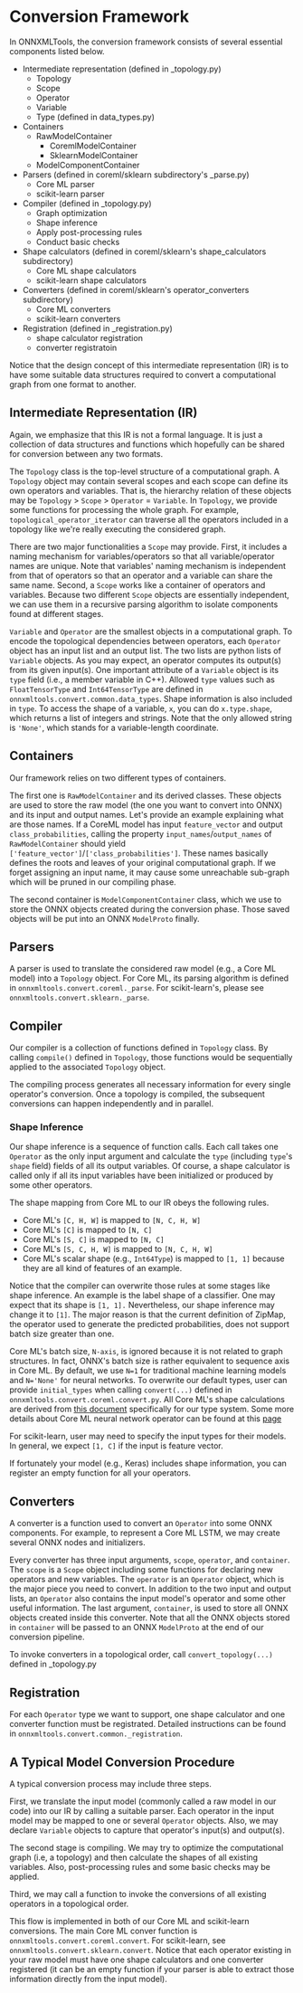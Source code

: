 # Conversion Framework

In ONNXMLTools, the conversion framework consists of several essential components listed below.

* Intermediate representation (defined in _topology.py)
    * Topology
    * Scope
    * Operator
    * Variable
    * Type (defined in data_types.py)
* Containers
    * RawModelContainer
        * CoremlModelContainer
        * SklearnModelContainer
    * ModelComponentContainer
* Parsers (defined in coreml/sklearn subdirectory's _parse.py)
    * Core ML parser
    * scikit-learn parser
* Compiler (defined in _topology.py)
    * Graph optimization
    * Shape inference
    * Apply post-processing rules
    * Conduct basic checks
* Shape calculators (defined in coreml/sklearn's shape_calculators subdirectory)
    * Core ML shape calculators
    * scikit-learn shape calculators
* Converters (defined in coreml/sklearn's operator_converters subdirectory)
    * Core ML converters
    * scikit-learn converters
* Registration (defined in _registration.py)
    * shape calculator registration
    * converter registratoin

Notice that the design concept of this intermediate representation (IR) is to have some suitable data structures required to convert a computational graph from one format to another.

## Intermediate Representation (IR)

Again, we emphasize that this IR is not a formal language. It is just a collection of data structures and functions which hopefully can be shared for conversion between any two formats.

The `Topology` class is the top-level structure of a computational graph. A `Topology` object may contain several scopes and each scope can define its own operators and variables. That is, the hierarchy relation of these objects may be `Topology` > `Scope` > `Operator` = `Variable`.
In `Topology`, we provide some functions for processing the whole graph. For example, `topological_operator_iterator` can traverse all the operators included in a topology like we're really executing the considered graph.

There are two major functionalities a `Scope` may provide. First, it includes a naming mechanism for variables/operators so that all variable/operator names are unique. Note that variables' naming mechanism is independent from that of operators so that an operator and a variable can share the same name. Second, a `Scope` works like a container of operators and variables. Because two different `Scope` objects are essentially independent, we can use them in a recursive parsing algorithm to isolate components found at different stages.

`Variable` and `Operator` are the smallest objects in a computational graph. To encode the topological dependencies between operators, each `Operator` object has an input list and an output list. The two lists are python lists of `Variable` objects. As you may expect, an operator computes its output(s) from its given input(s). One important attribute of a `Variable` object is its `type` field (i.e., a member variable in C++). Allowed `type` values such as `FloatTensorType` and `Int64TensorType` are defined in `onnxmltools.convert.common.data_types`. Shape information is also included in `type`. To access the shape of a variable, `x`, you can do `x.type.shape`, which returns a list of integers and strings. Note that the only allowed string is `'None'`, which stands for a variable-length coordinate.

## Containers

Our framework relies on two different types of containers.

The first one is `RawModelContainer` and its derived classes. These objects are used to store the raw model (the one you want to convert into ONNX) and its input and output names. Let's provide an example explaining what are those names. If a CoreML model has input `feature_vector` and output `class_probabilities`, calling the property `input_names`/`output_names` of `RawModelContainer` should yield `['feature_vector']`/`['class_probabilities']`. These names basically defines the roots and leaves of your original computational graph. If we forget assigning an input name, it may cause some unreachable sub-graph which will be pruned in our compiling phase.

The second container is `ModelComponentContainer` class, which we use to store the ONNX objects created during the conversion phase. Those saved objects will be put into an ONNX `ModelProto` finally.

## Parsers

A parser is used to translate the considered raw model (e.g., a Core ML model) into a `Topology` object. For Core ML, its parsing algorithm is defined in
`onnxmltools.convert.coreml._parse`. For scikit-learn's, please see `onnxmltools.convert.sklearn._parse`.

## Compiler

Our compiler is a collection of functions defined in `Topology` class. By calling `compile()` defined in `Topology`, those functions would be sequentially applied to the associated `Topology` object.

The compiling process generates all necessary information for every single operator's conversion. Once a topology is compiled, the subsequent conversions can happen independently and in parallel.

### Shape Inference

Our shape inference is a sequence of function calls. Each call takes one `Operator` as the only input argument and calculate the `type` (including `type`'s `shape` field) fields of all its output variables. Of course, a shape calculator is called only if all its input variables have been initialized or produced by some other operators.

The shape mapping from Core ML to our IR obeys the following rules.

* Core ML's `[C, H, W]` is mapped to `[N, C, H, W]`
* Core ML's `[C]` is mapped to `[N, C]`
* Core ML's `[S, C]` is mapped to `[N, C]`
* Core ML's `[S, C, H, W]` is mapped to `[N, C, H, W]`
* Core ML's scalar shape (e.g., `Int64Type`) is mapped to `[1, 1]` because they are all kind of features of an example.

Notice that the compiler can overwrite those rules at some stages like shape inference. An example is the label shape of a classifier. One may expect that its shape is `[1, 1].` Nevertheless, our shape inference may change it to `[1]`. The major reason is that the current definition of ZipMap, the operator used to generate the predicted probabilities, does not support batch size greater than one.

Core ML's batch size, `N-axis`, is ignored because it is not related to graph structures. In fact, ONNX's batch size is rather equivalent to sequence axis in Core ML. By default, we use `N=1` for traditional machine learning models and `N='None'` for neural networks. To overwrite our default types, user can provide `initial_types` when calling `convert(...)` defined in `onnxmltools.convert.coreml.convert.py`. All Core ML's shape calculations are derived from [this document](https://apple.github.io/coremltools/coremlspecification/index.html) specifically for our type system.
Some more details about Core ML neural network operator can be found at this [page](https://github.com/apple/coremltools/blob/master/mlmodel/format/NeuralNetwork.proto)

For scikit-learn, user may need to specify the input types for their models. In general, we expect `[1, C]` if the input is feature vector.

If fortunately your model (e.g., Keras) includes shape information, you can register an empty function for all your operators.

## Converters

A converter is a function used to convert an `Operator` into some ONNX components. For example, to represent a Core ML LSTM, we may create several ONNX nodes and initializers.

Every converter has three input arguments, `scope`, `operator`, and `container`. The `scope` is a `Scope` object including some functions for declaring new operators and new variables. The `operator` is an `Operator` object, which is the major piece you need to convert. In addition to the two input and output lists, an `Operator` also contains the input model's operator and some other useful information. The last argument, `container`, is used to store all ONNX objects created inside this converter. Note that all the ONNX objects stored in `container` will be passed to an ONNX `ModelProto` at the end of our conversion pipeline.

To invoke converters in a topological order, call `convert_topology(...)` defined in _topology.py

## Registration

For each `Operator` type we want to support, one shape calculator and one converter function must be registrated. Detailed instructions can be found in `onnxmltools.convert.common._registration`.

## A Typical Model Conversion Procedure

A typical conversion process may include three steps.

First, we translate the input model (commonly called a raw model in our code) into our IR by calling a suitable parser. Each operator in the input model may be mapped to one or several `Operator` objects. Also, we may declare `Variable` objects to capture that operator's input(s) and output(s).

The second stage is compiling. We may try to optimize the computational graph (i.e, a topology) and then calculate the shapes of all existing variables. Also, post-processing rules and some basic checks may be applied.

Third, we may call a function to invoke the conversions of all existing operators in a topological order.

This flow is implemented in both of our Core ML and scikit-learn conversions. The main Core ML conver function is `onnxmltools.convert.coreml.convert`. For scikit-learn, see `onnxmltools.convert.sklearn.convert`. Notice that each operator existing in your raw model must have one shape calculators and one converter registered (it can be an empty function if your parser is able to extract those information directly from the input model).
